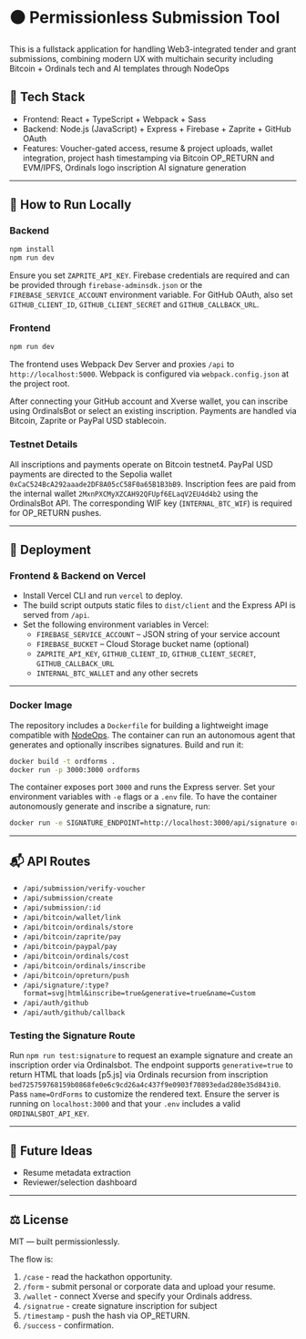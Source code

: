 # 🟠 Permissionless Submission Tool

This is a fullstack application for handling Web3-integrated tender and grant submissions, combining modern UX with multichain security including Bitcoin + Ordinals tech and AI templates through NodeOps
## 🔧 Tech Stack

- Frontend: React + TypeScript + Webpack + Sass
- Backend: Node.js (JavaScript) + Express + Firebase + Zaprite + GitHub OAuth
- Features: Voucher-gated access, resume & project uploads, wallet integration, project hash timestamping via Bitcoin OP_RETURN and EVM/IPFS, Ordinals logo inscription AI signature generation

---

## 🚀 How to Run Locally

### Backend
```bash
npm install
npm run dev
```

Ensure you set `ZAPRITE_API_KEY`. Firebase credentials are required and can be
provided through `firebase-adminsdk.json` or the
`FIREBASE_SERVICE_ACCOUNT` environment variable. For GitHub OAuth, also set
`GITHUB_CLIENT_ID`, `GITHUB_CLIENT_SECRET` and `GITHUB_CALLBACK_URL`.

### Frontend
```bash
npm run dev
```

The frontend uses Webpack Dev Server and proxies `/api` to `http://localhost:5000`.
Webpack is configured via `webpack.config.json` at the project root.

After connecting your GitHub account and Xverse wallet, you can inscribe using
OrdinalsBot or select an existing inscription. Payments are handled via Bitcoin,
Zaprite or PayPal USD stablecoin.

### Testnet Details

All inscriptions and payments operate on Bitcoin testnet4. PayPal USD payments
are directed to the Sepolia wallet `0xCaC524BcA292aaade2DF8A05cC58F0a65B1B3bB9`.
Inscription fees are paid from the internal wallet
`2MxnPXCMyXZCAH92QFUpf6ELaqV2EU4d4b2` using the OrdinalsBot API. The
corresponding WIF key (`INTERNAL_BTC_WIF`) is required for OP_RETURN pushes.

---

## 🔐 Deployment

### Frontend & Backend on Vercel
- Install Vercel CLI and run `vercel` to deploy.
- The build script outputs static files to `dist/client` and the Express API is served from `/api`.
- Set the following environment variables in Vercel:
  - `FIREBASE_SERVICE_ACCOUNT` – JSON string of your service account
  - `FIREBASE_BUCKET` – Cloud Storage bucket name (optional)
  - `ZAPRITE_API_KEY`, `GITHUB_CLIENT_ID`, `GITHUB_CLIENT_SECRET`, `GITHUB_CALLBACK_URL`
  - `INTERNAL_BTC_WALLET` and any other secrets

---

### Docker Image
The repository includes a `Dockerfile` for building a lightweight image
compatible with [NodeOps](https://docs.nodeops.network/). The container can run
an autonomous agent that generates and optionally inscribes signatures. Build
and run it:

```bash
docker build -t ordforms .
docker run -p 3000:3000 ordforms
```

The container exposes port `3000` and runs the Express server. Set your
environment variables with `-e` flags or a `.env` file. To have the container
autonomously generate and inscribe a signature, run:

```bash
docker run -e SIGNATURE_ENDPOINT=http://localhost:3000/api/signature ordforms npm run agent
```

---

## 📬 API Routes

- `/api/submission/verify-voucher`
- `/api/submission/create`
- `/api/submission/:id`
- `/api/bitcoin/wallet/link`
- `/api/bitcoin/ordinals/store`
- `/api/bitcoin/zaprite/pay`
- `/api/bitcoin/paypal/pay`
- `/api/bitcoin/ordinals/cost`
- `/api/bitcoin/ordinals/inscribe`
- `/api/bitcoin/opreturn/push`
- `/api/signature/:type?format=svg|html&inscribe=true&generative=true&name=Custom`
- `/api/auth/github`
- `/api/auth/github/callback`

### Testing the Signature Route

Run `npm run test:signature` to request an example signature and create an
inscription order via Ordinalsbot. The endpoint supports `generative=true` to
return HTML that loads [p5.js] via Ordinals recursion from inscription
`bed725759768159b0868fe0e6c9cd26a4c437f9e0903f70893edad280e35d843i0`. Pass
`name=OrdForms` to customize the rendered text. Ensure the server is running on
`localhost:3000` and that your `.env` includes a valid `ORDINALSBOT_API_KEY`.

---

## 🧠 Future Ideas

- Resume metadata extraction
- Reviewer/selection dashboard
---

## ⚖️ License
MIT — built permissionlessly.

The flow is:
1. `/case` - read the hackathon opportunity.
2. `/form` - submit personal or corporate data and upload your resume.
3. `/wallet` - connect Xverse and specify your Ordinals address.
4. `/signatrue` - create signature inscription for subject
5. `/timestamp` - push the hash via OP_RETURN.
6. `/success` - confirmation.
